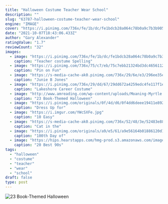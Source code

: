 ```yaml
---
title: "Halloween Costume Teacher Wear School"
description: ""
slug: "63787-halloween-costume-teacher-wear-school"
engine: "IMAGE"
cover: "https://i.pinimg.com/736x/fe/1b/dc/fe1bdcb28a064c78b0a9c7b3b9051e96--teacher-halloween-costumes-ideas-for-halloween.jpg"
date: "2021-10-07T18:43:06.433Z"
author: "Gary Alexander"
ratingValue: "1.7"
reviewCount: "32"
images:
  - image: "https://i.pinimg.com/736x/fe/1b/dc/fe1bdcb28a064c78b0a9c7b3b9051e96--teacher-halloween-costumes-ideas-for-halloween.jpg"
    caption: "Teacher costume Spelling"
  - image: "https://i.pinimg.com/736x/75/c7/eb/75c7ebb21324bd3dc46561126b2c763a--spirit-week-ms-frizzle-costume.jpg"
    caption: "Pin on Fun"
  - image: "https://s-media-cache-ak0.pinimg.com/736x/29/6e/e3/296ee35ed2d0daf570cd88e9fd50b5d8--junie-b-jones-costume-literary-costumes.jpg"
    caption: "Junie B Jones"
  - image: "https://i.pinimg.com/736x/29/dd/67/29dd672a4259edc4fe117f1e8dd2eeac.jpg"
    caption: "Lakeshore Career Costume"
  - image: "http://www.amreading.com/wp-content/uploads/Moaning-Myrtle.jpg"
    caption: "23 Book-Themed Halloween"
  - image: "https://i.pinimg.com/originals/0f/4d/d6/0f4dd6deee19411e892a5a09563e9711.png"
    caption: "Dress Up for"
  - image: "https://i.imgur.com/YWcSXFe.jpg"
    caption: "10 Easy"
  - image: "https://s-media-cache-ak0.pinimg.com/736x/52/48/3e/52483e88c39b5b22521b67163a245012.jpg"
    caption: "Cat in the"
  - image: "https://i.pinimg.com/originals/a9/e5/61/a9e56164b01886120d11ecd430811289.jpg"
    caption: "100th Day of"
  - image: "https://hips.hearstapps.com/hmg-prod.s3.amazonaws.com/images/90s-halloween-costumes-school-bus-1537204786.jpg?crop=1xw:0.9656652360515021xh;center,top&resize=480:*"
    caption: "20 Best 90s"
tags:
  - "halloween"
  - "costume"
  - "teacher"
  - "wear"
  - "school"
draft: false
type: post
---
```



![23 Book-Themed Halloween](http://www.amreading.com/wp-content/uploads/Moaning-Myrtle.jpg "23 Book-Themed Halloween")


<!--inArticleAds-->

<!--galleryOne-->


<!--inArticleAds-->

<!--galleryTwo-->


<!--galleryThree-->

